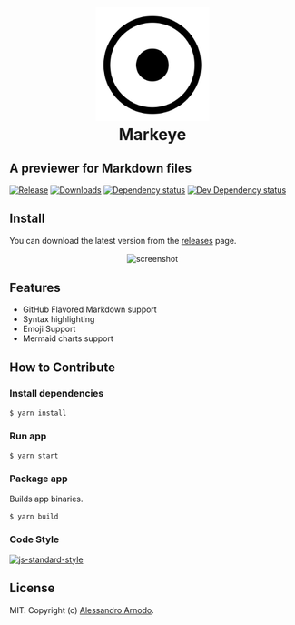 <h1 align="center">
  <br>
  <a href="https://github.com/vesparny/markeye"><img src="./icon.png" alt="Marky" width="200"></a>
  <br>
  Markeye
  <br>
</h1>

## A previewer for Markdown files

<a href="https://github.com/vesparny/markeye/releases"><img src="https://img.shields.io/github/release/vesparny/markeye.svg" alt="Release"></a>
<a href="https://github.com/vesparny/markeye/releases"><img src="https://img.shields.io/github/downloads/vesparny/markeye/total.svg" alt="Downloads"></a>
<a href="https://david-dm.org/vesparny/markeye"><img src="https://badgen.net/david/dep/vesparny/markeye" alt="Dependency status"></a>
<a href="https://david-dm.org/vesparny/markeye#info=devDependencies"><img src="https://badgen.net/david/dev/vesparny/markeye" alt="Dev Dependency status"></a>

## Install

You can download the latest version from the [releases](https://github.com/vesparny/markeye/releases) page.

<p align="center">
  <img src="https://user-images.githubusercontent.com/82070/59842578-1711ef80-9357-11e9-8682-4403b1076fa8.gif" style="max-width:100%" alt="screenshot" align="center">
</p>

## Features

- GitHub Flavored Markdown support
- Syntax highlighting
- Emoji Support
- Mermaid charts support

## How to Contribute

### Install dependencies

```
$ yarn install
```

### Run app

```
$ yarn start
```

### Package app

Builds app binaries.

```bash
$ yarn build
```

### Code Style

[![js-standard-style](https://cdn.rawgit.com/feross/standard/master/badge.svg)](https://github.com/feross/standard)

## License

MIT. Copyright (c) [Alessandro Arnodo](https://alessandro.arnodo.net).
